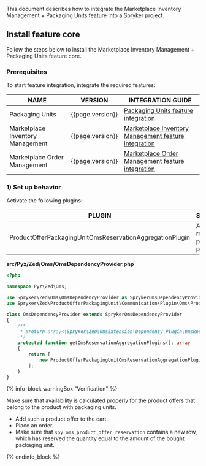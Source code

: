 This document describes how to integrate the Marketplace Inventory Management + Packaging Units feature into a Spryker project.

## Install feature core

Follow the steps below to install the Marketplace Inventory Management + Packaging Units feature core.

### Prerequisites

To start feature integration, integrate the required features:

| NAME | VERSION | INTEGRATION GUIDE |
|-|-|-|
| Packaging Units  | {{page.version}} | [Packaging Units feature integration](/docs/pbc/all/product-information-management/{{page.version}}/base-shop/install-and-upgrade/install-features/install-the-packaging-units-feature.html)  |
| Marketplace Inventory Management | {{page.version}} | [Marketplace Inventory Management feature integration](/docs/pbc/all/warehouse-management-system/{{page.version}}/marketplace/install-features/install-the-marketplace-inventory-management-feature.html)  |
| Marketplace Order Management | {{page.version}} | [Marketplace Order Management feature integration](/docs/pbc/all/order-management-system/{{page.version}}/marketplace/install-features/install-the-marketplace-order-management-feature.html)  |

### 1) Set up behavior

Activate the following plugins:

| PLUGIN | SPECIFICATION | PREREQUISITES | NAMESPACE |
|-|-|-|-|
| ProductOfferPackagingUnitOmsReservationAggregationPlugin | Aggregates reservations for product offers packaging unit. |  | Spryker\Zed\ProductOfferPackagingUnit\Communication\Plugin\Oms |

**src/Pyz/Zed/Oms/OmsDependencyProvider.php**

```php
<?php

namespace Pyz\Zed\Oms;

use Spryker\Zed\Oms\OmsDependencyProvider as SprykerOmsDependencyProvider;
use Spryker\Zed\ProductOfferPackagingUnit\Communication\Plugin\Oms\ProductOfferPackagingUnitOmsReservationAggregationPlugin;

class OmsDependencyProvider extends SprykerOmsDependencyProvider
{
    /**
     * @return array<\Spryker\Zed\OmsExtension\Dependency\Plugin\OmsReservationAggregationPluginInterface>
     */
    protected function getOmsReservationAggregationPlugins(): array
    {
        return [
            new ProductOfferPackagingUnitOmsReservationAggregationPlugin(),
        ];
    }
}
```

{% info_block warningBox "Verification" %}

Make sure that availability is calculated properly for the product offers that belong to the product with packaging units.

* Add such a product offer to the cart.
* Place an order.
* Make sure that `spy_oms_product_offer_reservation` contains a new row, which has reserved the quantity equal to the amount of the bought packaging unit.

{% endinfo_block %}
